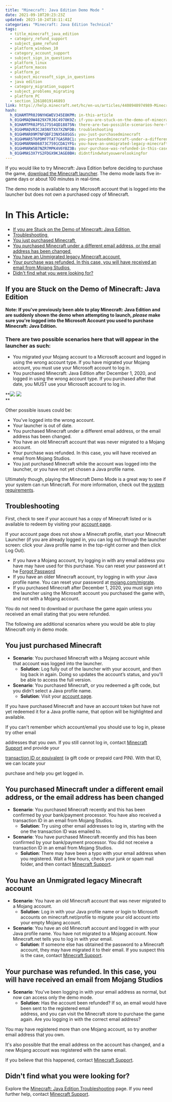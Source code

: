 ```yaml
---
title: "Minecraft: Java Edition Demo Mode "
date: 2021-09-10T20:23:23Z
updated: 2023-10-24T18:11:41Z
categories: "Minecraft: Java Edition Technical"
tags:
  - title_minecraft_java_edition
  - category_refund_support
  - subject_game_refund
  - platform_windows_10
  - category_account_support
  - subject_sign_in_questions
  - platform_linux
  - platform_macos
  - platform_pc
  - subject_microsoft_sign_in_questions
  - java edition
  - category_migration_support
  - subject_problems_migrating
  - platform_PC
  - section_12618019146893
link: https://help.minecraft.net/hc/en-us/articles/4408948974989-Minecraft-Java-Edition-Demo-Mode
hash:
  h_01HAMTPR0J9NYHGWEV345E8KPM: in-this-article
  h_01GHMAQ9W4829X7RJ6C4978K9Z: if-you-are-stuck-on-the-demo-of-minecraft-java-edition
  h_01HAMTPR0JP5SJ75S4QD18875N: there-are-two-possible-scenarios-here-that-will-appear-in-the-launcher-as-such
  h_01GHMAQVR3CJA5NXTXX7XZNFDB: troubleshooting
  h_01GHMAR09M7NFQBF23NX568SGS: you-just-purchasedminecraft
  h_01GHMAR5T6PDMF7TAT7GASR8C1: you-purchasedminecraft-under-a-different-email-address-or-the-email-address-has-beenchanged
  h_01GHMARNH86873C7591CDA1YFG: you-have-an-unmigrated-legacy-minecraft-account
  h_01GHMARW5B7NZR7MPK4V6YBZ3B: your-purchase-was-refunded-in-this-case-you-will-have-received-an-email-from-mojangstudios
  h_01GHMAS3X7YS2FDGX9KJAGE0BH: didntfindwhatyouwerelookingfor
---
```


If you would like to try Minecraft: Java Edition before deciding to purchase the game, [download the Minecraft launcher](https://minecraft.net/download). The demo mode lasts five in-game days or about 100 minutes in real-time. 

The demo mode is available to any Microsoft account that is logged into the launcher but does not own a purchased copy of Minecraft.

# In This Article:

- [If you are Stuck on the Demo of Minecraft: Java Edition ](#if-you-are-stuck-on-the-demo-of-minecraft-java-edition)
- [Troubleshooting ](#troubleshooting)
- [You just purchased Minecraft ](#you-just-purchasedminecraft)
- [You purchased Minecraft under a different email address, or the email address has been changed ](#you-purchasedminecraft-under-a-different-email-address-or-the-email-address-has-beenchanged)
- [You have an Unmigrated legacy Minecraft account ](#you-have-an-unmigrated-legacy-minecraft-account)
- [Your purchase was refunded. In this case, you will have received an email from Mojang Studios ](#your-purchase-was-refunded-in-this-case-you-will-have-received-an-email-from-mojangstudios)
- [Didn't find what you were looking for?](#didntfindwhatyouwerelookingfor)

## If you are Stuck on the Demo of Minecraft: Java Edition 

**Note: If you've previously been able to play Minecraft: Java Edition and are suddenly shown the demo when attempting to launch, *please* make sure you're logged into the Microsoft Account you used to purchase Minecraft: Java Edition.**

### There are two possible scenarios here that will appear in the launcher as such: 

- You migrated your Mojang account to a Microsoft account and logged in using the wrong account type. If you have migrated your Mojang account, you must use your Microsoft account to log in.
- You purchased Minecraft: Java Edition after December 1, 2020, and logged in using the wrong account type. If you purchased after that date, you MUST use your Microsoft account to log in. 

**![](https://minecraftfeedback.zendesk.com/attachments/token/dL5ChQdR2NrnZRayqNBoRSwbX/?name=inline948714602.png)​​ ![](https://minecraftfeedback.zendesk.com/attachments/token/EQcKsHxvREvRgoZMmDYZWESIH/?name=inline-1493712968.png)  
**

Other possible issues could be:

- You've logged into the wrong account.
- Your launcher is out of date.
- You purchased Minecraft under a different email address, or the email address has been changed. 
- You have an old Minecraft account that was never migrated to a Mojang account. 
- Your purchase was refunded. In this case, you will have received an email from Mojang Studios. 
- You just purchased Minecraft while the account was logged into the launcher, or you have not yet chosen a Java profile name.

Ultimately though, playing the Minecraft Demo Mode is a great way to see if your system can run Minecraft. For more information, check out the [system requirements](./Minecraft-Java-Edition-Installation-Issues-FAQ.md#what-are-the-device-requirements-to-run-minecraft-java-edition). 

## Troubleshooting 

First, check to see if your account has a copy of Minecraft listed or is available to redeem by visiting your [account page](https://www.minecraft.net/en-us/profile).

If your account page does not show a Minecraft profile, start your Minecraft Launcher (if you are already logged in, you can log out through the launcher screen: click your Java profile name in the top-right corner and then click Log Out). 

- If you have a Mojang account, try logging in with any email address you have may have used for this purchase. You can reset your password at the [Forgot Password](https://www.minecraft.net/en-us/password/forgot)
- If you have an older Minecraft account, try logging in with your Java profile name. You can reset your password at [mojang.com/migrate](https://account.mojang.com/migrate).
- If you purchased Minecraft after December 1, 2020, you must sign into the launcher using the Microsoft account you purchased the game with, and not with a Mojang account.

You do not need to download or purchase the game again unless you received an email stating that you were refunded. 

The following are additional scenarios where you would be able to play Minecraft only in demo mode. 

## You just purchased Minecraft 

- **Scenario**: You purchased Minecraft with a Mojang account while that account was logged into the launcher. 
  - **Solution**: Log fully out of the launcher with your account, and then log back in again. Doing so updates the account’s status, and you'll be able to access the full version. 
- **Scenario**: You purchased Minecraft, or you redeemed a gift code, but you didn’t select a Java profile name. 
  - **Solution**: Visit your [account page](https://www.minecraft.net/en-us/profile).

If you have purchased Minecraft and have an account token but have not yet redeemed it for a Java profile name, that option will be highlighted and available. 

If you can't remember which account/email you should use to log in, please try other email

addresses that you own. If you still cannot log in, contact [Minecraft Support](https://aka.ms/Minecraft-Support) and provide your 

[transaction ID or equivalent](../General-Billing/What-is-a-Transaction-ID.md) (a gift code or prepaid card PIN). With that ID, we can locate your

purchase and help you get logged in. 

## You purchased Minecraft under a different email address, or the email address has been changed 

- **Scenario**: You purchased Minecraft recently and this has been confirmed by your bank/payment processor. You have also received a transaction ID in an email from Mojang Studios. 
  - **Solution**: Try using other email addresses to log in, starting with the one the transaction ID was emailed to. 
- **Scenario**: You have purchased Minecraft recently and this has been confirmed by your bank/payment processor. You did not receive a transaction ID in an email from Mojang Studios. 
  - **Solution**: There may have been a typo with your email address when you registered. Wait a few hours, check your junk or spam mail folder, and then contact [Minecraft Support](https://aka.ms/Minecraft-Support). 

## You have an Unmigrated legacy Minecraft account 

- **Scenario**: You have an old Minecraft account that was never migrated to a Mojang account. 
  - **Solution**: Log in with your Java profile name or login to Microsoft accounts on minecraft.net/profile to migrate your old account into your empty Mojang account. 
- **Scenario**: You have an old Minecraft account and logged in with your Java profile name. You have not migrated to a Mojang account. Now Minecraft.net tells you to log in with your email. 
  - **Solution**: If someone else has obtained the password to a Minecraft account, they may have migrated it to their email. If you suspect this is the case, contact [Minecraft Support](https://aka.ms/Minecraft-Support). 

## Your purchase was refunded. In this case, you will have received an email from Mojang Studios 

- **Scenario**: You've been logging in with your email address as normal, but now can access only the demo mode. 
  - **Solution**: Has the account been refunded? If so, an email would have been sent to the registered email address, and you can visit the Minecraft store to purchase the game again. Are you logging in with the correct email address?

You may have registered more than one Mojang account, so try another email address that you own.

It's also possible that the email address on the account has changed, and a new Mojang account was registered with the same email. 

If you believe that this happened, contact [Minecraft Support](https://aka.ms/Minecraft-Support).

## Didn't find what you were looking for?

Explore the [Minecraft: Java Edition Troubleshooting](./Minecraft-Java-Edition-Troubleshooting.md) page. If you need further help, contact [Minecraft Support](https://support.xbox.com/en-US/contact-us).
